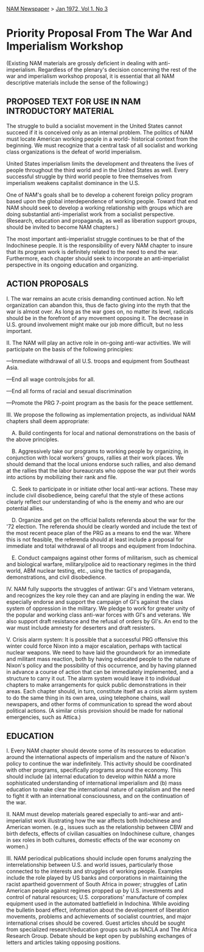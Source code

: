 [NAM Newspaper](/dsa-archive/#nam-newspaper) > [Jan 1972, Vol 1. No 3](/dsa-archive/#january-vol-1-no-3-pdf) 
# Priority Proposal From The War And Imperialism Workshop

(Existing NAM materials are grossly deficient in dealing with anti-imperialism. Regardless of the plenary's decision concerning the rest of the war and imperialism workshop proposal, it is essential that all NAM descriptive materials include the sense of the following:) 

## PROPOSED TEXT FOR USE IN NAM INTRODUCTORY MATERIAL

The struggle to build a socialist movement in the United States cannot succeed if it is conceived only as an internal problem. The politics of NAM must locate American working people in a world- historical context from the beginning. We must recognize that a central task of all socialist and working class organizations is the defeat of world imperialism. 

United States imperialism limits the development and threatens the lives of people throughout the third world and in the United States as well. Every successful struggle by third world people to free themselves from imperialism weakens capitalist dominance in the U.S. 

One of NAM's goals shall be to develop a coherent foreign policy program based upon the global interdependence of working people. Toward that end NAM should seek to develop a working relationship with groups which are doing substantial anti-imperialist work from a socialist perspective. (Research, education and propaganda, as well as liberation support groups, should be invited to become NAM chapters.) 

The most important anti-imperialist struggle continues to be that of the Indochinese people. It is the responsibility of every NAM chapter to insure that its program work is definitely related to the need to end the war. Furthermore, each chapter should seek to incorporate an anti-imperialist perspective in its ongoing education and organizing. 

## ACTION PROPOSALS 

I. The war remains an acute crisis demanding continued action. No left organization can abandon this, thus de facto giving into the myth that the war is almost over. As long as the war goes on, no matter its level, radicals should be in the forefront of any movement opposing it. The decrease in U.S. ground involvement might make our job more difficult, but no less important. 

II. The NAM will play an active role in on-going anti-war activities. We will participate on the basis of the following principles: 

—Immediate withdrawal of all U.S. troops and equipment from Southeast Asia.

—End all wage controls;jobs for all.

—End all forms of racial and sexual discrimination

—Promote the PRG 7-point program as the basis for the peace settlement. 

III. We propose the following as implementation projects, as individual NAM chapters shall deem appropriate: 

&ensp;&ensp;A. Build contingents for local and national demonstrations on the basis of the above principles. 

&ensp;&ensp;B. Aggressively take our programs to working people by organizing, in conjunction with local workers' groups, rallies at their work places. We should demand that the local unions endorse such rallies, and also demand at the rallies that the labor bureaucrats who oppose the war put their words into actions by mobilizing their rank and file. 

&ensp;&ensp;C. Seek to participate in or initiate other local anti-war actions. These may include civil disobedience, being careful that the style of these actions clearly reflect our understanding of who is the enemy and who are our potential allies. 

&ensp;&ensp;D. Organize and get on the official ballots referenda about the war for the '72 election. The referenda should be clearly worded and include the text of the most recent peace plan of the PRG as a means to end the war. Where this is not feasible, the referenda should at least include a proposal for immediate and total withdrawal of all troops and equipment from Indochina. 

&ensp;&ensp;E. Conduct campaigns against other forms of militarism, such as chemical and biological warfare, military/police aid to reactionary regimes in the third world, ABM nuclear testing, etc., using the tactics of propaganda, demonstrations, and civil disobedience. 

IV. NAM fully supports the struggles of antiwar: GI's and Vietnam veterans, and recognizes the key role they can and are playing in ending the war. We especially endorse and support the campaign of GI's against the class system of oppression in the military. We pledge to work for greater unity of the popular and working class anti-war forces with GI's and veterans. We also support draft resistance and the refusal of orders by GI's. An end to the war must include amnesty for deserters and draft resisters. 

V. Crisis alarm system: It is possible that a successful PRG offensive this winter could force Nixon into a major escalation, perhaps with tactical nuclear weapons. We need to have laid the groundwork for an immediate and militant mass reaction, both by having educated people to the nature of Nixon's policy and the possibility of this occurrence, and by having planned in advance a course of action that can be immediately implemented, and a structure to carry it out. The alarm system would leave it to individual chapters to make arrangements for quick public demonstrations in their areas. Each chapter should, in turn, constitute itself as a crisis alarm system to do the same thing in its own area, using telephone chains, wall newspapers, and other forms of communication to spread the word about political actions. (A similar crisis provision should be made for national emergencies, such as Attica.) 

## EDUCATION 

I. Every NAM chapter should devote some of its resources to education around the international aspects of imperialism and the nature of Nixon's policy to continue the war indefinitely. This activity should be coordinated with other programs, specifically programs around the economy. This should include (a) internal education to develop within NAM a more sophisticated understanding of international imperialism and (b) mass education to make clear the international nature of capitalism and the need to fight it with an international consciousness, and on the continuation of the war. 

II. NAM must develop materials geared especially to anti-war and anti-imperialist work illustrating how the war affects both Indochinese and American women. (e.g., issues such as the relationship between CBW and birth defects, effects of civilian casualties on Indochinese culture, changes in sex roles in both cultures, domestic effects of the war economy on women.) 

III. NAM periodical publications should include open forums analyzing the interrelationship between U.S. and world issues, particularly those connected to the interests and struggles of working people. Examples include the role played by US banks and corporations in maintaining the racist apartheid government of South Africa in power; struggles of Latin American people against regimes propped up by U.S. investments and control of natural resources; U.S. corporations' manufacture of complex equipment used in the automated battlefield in Indochina. While avoiding the bulletin board effect, information about the development of liberation movements, problems and achievements of socialist countries, and major international crises should be covered. Guest articles should be sought from specialized research/education groups such as NACLA and The Africa Research Group. Debate should be kept open by publishing exchanges of letters and articles taking opposing positions.